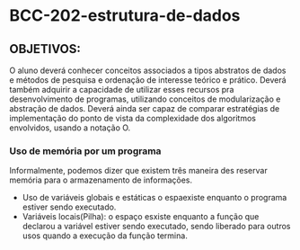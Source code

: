 # BCC-202-estrutura-de-dados

## OBJETIVOS:

O aluno deverá conhecer conceitos associados a tipos abstratos de dados e métodos de pesquisa e
ordenação de interesse teórico e prático.
Deverá também adquirir a capacidade de utilizar esses recursos pra desenvolvimento de programas,
utilizando conceitos de modularização e abstração de dados.
Deverá ainda ser capaz de comparar estratégias de implementação do ponto de vista da
complexidade dos algoritmos envolvidos, usando a notação O.

### Uso de memória por um programa

Informalmente, podemos dizer que existem três maneira des reservar memória para o armazenamento de informações.

- Uso de variáveis globais e estáticas o espaexiste enquanto o programa estiver sendo executado.
- Variáveis locais(Pilha): o espaço esxiste enquanto a função que declarou a variável estiver sendo executado, sendo liberado para outros usos quando a execução da função termina.